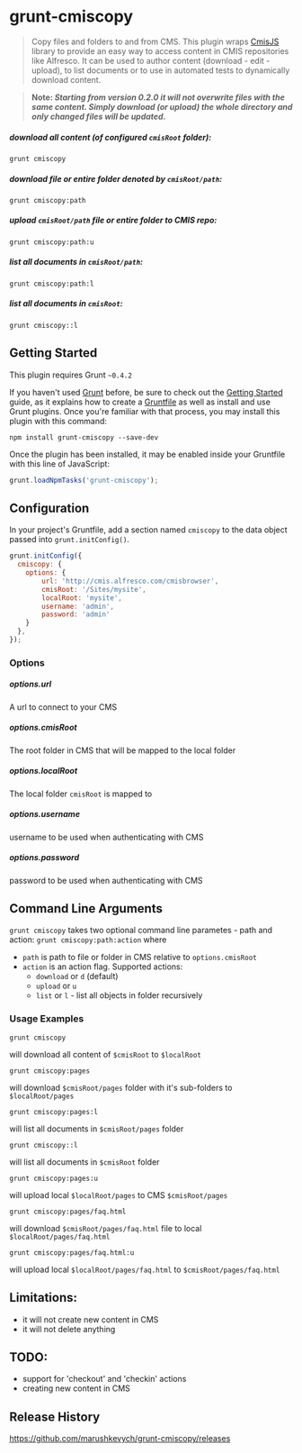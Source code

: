 # grunt-cmiscopy

> Copy files and folders to and from CMS.
This plugin wraps [CmisJS](https://npmjs.org/package/cmis) library to provide an easy way to access content in CMIS repositories like Alfresco.
It can be used to author content (download - edit - upload), to list documents or to use in automated tests to dynamically download content.

> __Note: *Starting from version 0.2.0 it will not overwrite files with the same content. Simply download (or upload) the whole directory and only changed files will be updated.*__

##### download all content (of configured `cmisRoot` folder):
```
grunt cmiscopy
```  

##### download file or entire folder denoted by `cmisRoot/path`:
```
grunt cmiscopy:path
```

##### upload `cmisRoot/path` file or entire folder to CMIS repo:
```
grunt cmiscopy:path:u
```

##### list all documents in `cmisRoot/path`:
```
grunt cmiscopy:path:l
```

##### list all documents in `cmisRoot`:
```
grunt cmiscopy::l
```

## Getting Started
This plugin requires Grunt `~0.4.2`

If you haven't used [Grunt](http://gruntjs.com/) before, be sure to check out the [Getting Started](http://gruntjs.com/getting-started) guide, as it explains how to create a [Gruntfile](http://gruntjs.com/sample-gruntfile) as well as install and use Grunt plugins. Once you're familiar with that process, you may install this plugin with this command:

```shell
npm install grunt-cmiscopy --save-dev
```

Once the plugin has been installed, it may be enabled inside your Gruntfile with this line of JavaScript:

```js
grunt.loadNpmTasks('grunt-cmiscopy');
```

## Configuration


In your project's Gruntfile, add a section named `cmiscopy` to the data object passed into `grunt.initConfig()`.

```js
grunt.initConfig({
  cmiscopy: {
    options: {
        url: 'http://cmis.alfresco.com/cmisbrowser',
        cmisRoot: '/Sites/mysite',
        localRoot: 'mysite',
        username: 'admin',
        password: 'admin'
    }
  },
});
```

### Options

##### options.url
A url to connect to your CMS

##### options.cmisRoot
The root folder in CMS that will be mapped to the local folder

##### options.localRoot
The local folder `cmisRoot` is mapped to

##### options.username
username to be used when authenticating with CMS

##### options.password
password to be used when authenticating with CMS

## Command Line Arguments
`grunt cmiscopy` takes two optional command line parametes - path and action: `grunt cmiscopy:path:action`
where 
- `path` is path to file or folder in CMS relative to `options.cmisRoot`
- `action` is an action flag. Supported actions:
    - `download` or `d` (default)
    - `upload` or `u`
    - `list` or `l` - list all objects in folder recursively


### Usage Examples

```
grunt cmiscopy
```  
will download all content of `$cmisRoot` to `$localRoot`

```
grunt cmiscopy:pages
```
will download `$cmisRoot/pages` folder with it's sub-folders to `$localRoot/pages`

```
grunt cmiscopy:pages:l
```
will list all documents in `$cmisRoot/pages` folder

```
grunt cmiscopy::l
```
will list all documents in `$cmisRoot` folder

```
grunt cmiscopy:pages:u
```
will upload local `$localRoot/pages` to CMS `$cmisRoot/pages`

```
grunt cmiscopy:pages/faq.html
```
will download `$cmisRoot/pages/faq.html` file to local `$localRoot/pages/faq.html`

```
grunt cmiscopy:pages/faq.html:u
```
will upload local `$localRoot/pages/faq.html` to `$cmisRoot/pages/faq.html`

## Limitations:
- it will not create new content in CMS
- it will not delete anything

## TODO:
- support for 'checkout' and 'checkin' actions
- creating new content in CMS


## Release History
https://github.com/marushkevych/grunt-cmiscopy/releases
